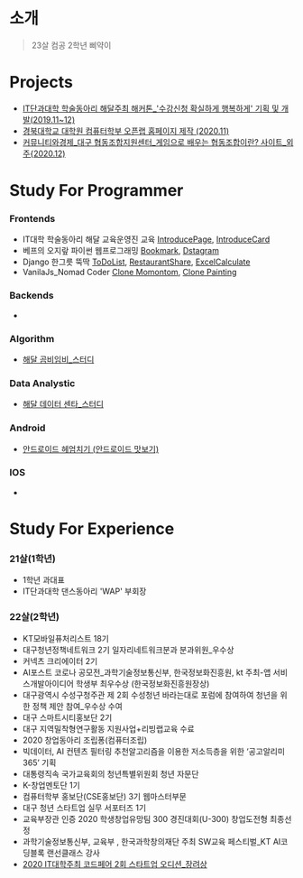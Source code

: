 # 소개
> 23살 컴공 2학년 삐약이


# Projects
* [IT단과대학 학술동아리 해달주최 해커톤_'수강신청 확실하게 행복하게' 기획 및 개발(2019.11~12)](https://github.com/Climier-code/Haedal_Hackathon_2019_2)
* [경북대학교 대학원 컴퓨터학부 오픈랩 홈페이지 제작 (2020.11)](https://github.com/Climier-code/knu_cse_openlab_2020)
* [커뮤니티와경제_대구 협동조합지원센터_게임으로 배우는 협동조합이란? 사이트_외주{2020.12)](https://github.com/Climier-code/Cooperative_site.git)

# Study For Programmer
### Frontends
* IT대학 학술동아리 해달 교육운영진 교육 [IntroducePage](https://github.com/Climier-code/Climier-code.github.io), [IntroduceCard](https://github.com/Climier-code/INTRODUCECARD.climier.github.io)
* 베프의 오지랖 파이썬 웹프로그래밍 [Bookmark](https://github.com/Climier-code/bookmark), [Dstagram](https://github.com/Climier-code/Dstagram)
* Django 한그릇 뚝딱 [ToDoList](https://github.com/Climier-code/ToDoList_Django), [RestaurantShare](https://github.com/Climier-code/RestaurantShare_Django), [ExcelCalculate](https://github.com/Climier-code/ExcelCalculate_Django)
* VanilaJs_Nomad Coder [Clone Momontom](https://github.com/Climier-code/Nomad_vanilajs.git), [Clone Painting](https://github.com/Climier-code/Nomad_vanilajs2.git)
### Backends
* 
### Algorithm
* [해달 곰비임비_스터디](https://github.com/Climier-code/gombi)
### Data Analystic
* [해달 데이터 센타_스터디](https://github.com/Climier-code/HaedalDataCenter)
### Android
* [안드로이드 헤엄치기 (안드로이드 맛보기)](https://github.com/Climier-code/AndroidStudio)
### IOS
* 

# Study For Experience
### 21살(1학년)
* 1학년 과대표
* IT단과대학 댄스동아리 'WAP' 부회장

### 22살(2학년)
* KT모바일퓨처리스트 18기
* 대구청년정책네트워크 2기 일자리네트워크분과 분과위원_우수상
* 커넥츠 크리에이터 2기
* AI포스트 코로나 공모전_과학기술정보통신부, 한국정보화진흥원, kt 주최-앱 서비스개발아이디어 학생부 최우수상
(한국정보화진흥원장상)
* 대구광역시 수성구청주관 제 2회 수성청년 바라는대로 포럼에 참여하여 청년을 위한 정책 제안 참여_우수상 수여
* 대구 스마트시티홍보단 2기
* 대구 지역밀착형연구활동 지원사업+리빙랩교육 수료
* 2020 창업동아리 조립퐁(컴퓨터조립)
* 빅데이터, AI 컨텐츠 필터링 추천알고리즘을 이용한 저소득층을 위한 ‘공고알리미365’ 기획
* 대통령직속 국가교육회의 청년특별위원회 청년 자문단
* K-창업멘토단 1기
* 컴퓨터학부 홍보단(CSE홍보단) 3기 웹마스터부문
* 대구 청년 스타트업 실무 서포터즈 1기
* 교육부장관 인증 2020 학생창업유망팀 300 경진대회(U-300) 창업도전형 최종선정
* 과학기술정보통신부, 교육부 , 한국과학창의재단 주최 SW교육 페스티벌_KT AI코딩블록 랜선클래스 강사
* [2020 IT대학주최 코드페어 2회 스타트업 오디션_장려상](https://github.com/Climier-code/2nd_knu_codefair_potato)
<!--
**Climier-code/Climier-code** is a ✨ _special_ ✨ repository because its `README.md` (this file) appears on your GitHub profile.

Here are some ideas to get you started:

- 🔭 I’m currently working on ...
- 🌱 I’m currently learning ...
- 👯 I’m looking to collaborate on ...
- 🤔 I’m looking for help with ...
- 💬 Ask me about ...
- 📫 How to reach me: ...
- 😄 Pronouns: ...
- ⚡ Fun fact: ...
-->
